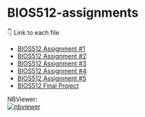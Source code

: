 # BIOS512-assignments

:point_down: Link to each file

* [BIOS512 Assignment #1 ](https://github.com/yjjjjxx/BIOS512-assignments/blob/main/01_BIOS512_assignment.ipynb)
* [BIOS512 Assignment #2 ](https://github.com/yjjjjxx/BIOS512-assignments/blob/main/02_BIOS512_assignment.ipynb)
* [BIOS512 Assignment #3 ](https://github.com/yjjjjxx/BIOS512-assignments/blob/main/03_BIOS512_assignment.ipynb)
* [BIOS512 Assignment #4 ](https://github.com/yjjjjxx/BIOS512-assignments/blob/main/04_BIOS512_assignment.ipynb)
* [BIOS512 Assignment #5 ](https://github.com/yjjjjxx/BIOS512-assignments/blob/main/05_BIOS512_assignment.ipynb)
* [BIOS512 Final Project](https://github.com/yjjjjxx/BIOS512-assignments/blob/main/BIOS512_Final_Project.ipynb)

NBViewer:  
[![nbviewer](https://raw.githubusercontent.com/jupyter/design/master/logos/Badges/nbviewer_badge.svg)](https://nbviewer.org/github/yjjjjxx/BIOS512-assignments/tree/main/)

